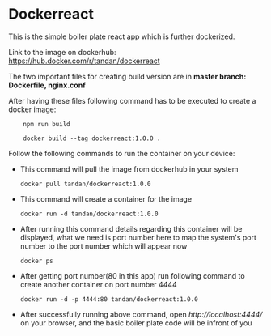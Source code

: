 # Dockerreact

This is the simple boiler plate react app which is further dockerized.

Link to the image on dockerhub: https://hub.docker.com/r/tandan/dockerreact

The two important files for creating build version are in **master branch: Dockerfile, nginx.conf**

After having these files following command has to be executed to create a docker image:

        npm run build
        
        docker build --tag dockerreact:1.0.0 .

Follow the following commands to run the container on your device:

- This command will pull the image from dockerhub in your system
    
      docker pull tandan/dockerreact:1.0.0
   
- This command will create a container for the image 

      docker run -d tandan/dockerreact:1.0.0
    
- After running this command details regarding this container will be displayed, what we need is port number here to map the system's port number to the port number which will appear now

      docker ps
    
- After getting port number(80 in this app) run following command to create another container on port number 4444

      docker run -d -p 4444:80 tandan/dockerreact:1.0.0
    
- After successfully running above command, open *http://localhost:4444/* on your browser, and the basic boiler plate code will be infront of you
